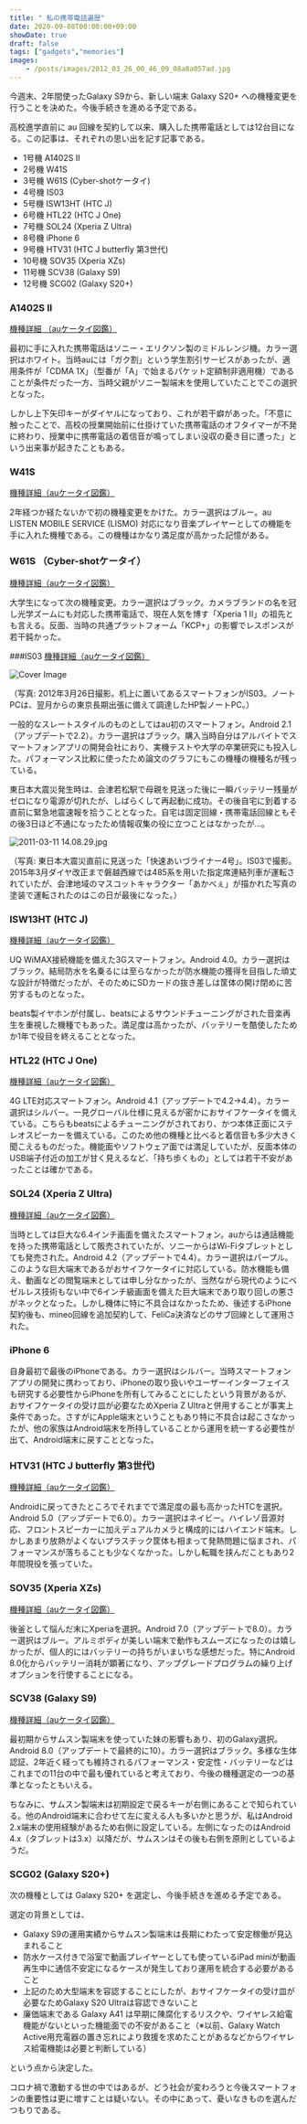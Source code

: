 ```yaml
---
title: " 私の携帯電話遍歴"
date: 2020-09-08T00:00:00+09:00
showDate: true
draft: false
tags: ["gadgets","memories"]
images:
    - /posts/images/2012_03_26_00_46_09_08a8a057ad.jpg
---
```

今週末、2年間使ったGalaxy S9から、新しい端末 Galaxy S20+ への機種変更を行うことを決めた。今後手続きを進める予定である。

高校進学直前に au 回線を契約して以来、購入した携帯電話としては12台目になる。この記事は、それぞれの思い出を記す記事である。

- 1号機 A1402S II
- 2号機 W41S
- 3号機 W61S (Cyber-shotケータイ)
- 4号機 IS03
- 5号機 ISW13HT (HTC J)
- 6号機 HTL22 (HTC J One)
- 7号機 SOL24 (Xperia Z Ultra)
- 8号機 iPhone 6
- 9号機 HTV31 (HTC J butterfly 第3世代)
- 10号機 SOV35 (Xperia XZs)
- 11号機 SCV38 (Galaxy S9)
- 12号機 SCG02 (Galaxy S20+)

### A1402S II
[機種詳細 （auケータイ図鑑）](https://time-space.kddi.com/ketaizukan/2004/8.html)

最初に手に入れた携帯電話はソニー・エリクソン製のミドルレンジ機。カラー選択はホワイト。当時auには「ガク割」という学生割引サービスがあったが、適用条件が「CDMA 1X」（型番が「A」で始まるパケット定額制非適用機）であることが条件だった一方、当時父親がソニー製端末を使用していたことでこの選択となった。

しかし上下矢印キーがダイヤルになっており、これが若干癖があった。「不意に触ったことで、高校の授業開始前に仕掛けていた携帯電話のオフタイマーが不発に終わり、授業中に携帯電話の着信音が鳴ってしまい没収の憂き目に遭った」という出来事が起きたこともある。

### W41S
[機種詳細（auケータイ図鑑）](https://time-space.kddi.com/ketaizukan/2006/33.html)

2年経つか経たないかで初の機種変更をかけた。カラー選択はブルー。au LISTEN MOBILE SERVICE (LISMO) 対応になり音楽プレイヤーとしての機能を手に入れた機種である。この機種はかなり満足度が高かった記憶がある。

### W61S （Cyber-shotケータイ）
[機種詳細（auケータイ図鑑）](https://time-space.kddi.com/ketaizukan/2008/25.html)

大学生になって次の機種変更。カラー選択はブラック。カメラブランドの名を冠し光学ズームにも対応した携帯電話で、現在人気を博す「Xperia 1 II」の祖先とも言える。反面、当時の共通プラットフォーム「KCP+」の影響でレスポンスが若干鈍かった。

###IS03
[機種詳細（auケータイ図鑑）](https://time-space.kddi.com/ketaizukan/2010/3.html)

![Cover Image](/posts/images/2012_03_26_00_46_09_08a8a057ad.jpg)

（写真: 2012年3月26日撮影。机上に置いてあるスマートフォンがIS03。ノートPCは、翌月からの東京長期出張に備えて調達したHP製ノートPC。）

一般的なスレートスタイルのものとしてはau初のスマートフォン。Android 2.1（アップデートで2.2）。カラー選択はブラック。購入当時自分はアルバイトでスマートフォンアプリの開発会社におり、実機テストや大学の卒業研究にも投入した。パフォーマンス比較に使ったため論文のグラフにもこの機種の機種名が残っている。

東日本大震災発生時は、会津若松駅で母親を見送った後に一瞬バッテリー残量がゼロになり電源が切れたが、しばらくして再起動に成功。その後自宅に到着する直前に緊急地震速報を拾うこととなった。自宅は固定回線・携帯電話回線ともその後3日ほど不通になったため情報収集の役に立つことはなかったが…。

![2011-03-11 14.08.29.jpg](https://kuropen-strapi-images.s3.ap-northeast-1.amazonaws.com/2011_03_11_14_08_29_b5101499be.jpg)

（写真: 東日本大震災直前に見送った「快速あいづライナー4号」。IS03で撮影。2015年3月ダイヤ改正まで磐越西線では485系を用いた指定席連結列車が運転されていたが、会津地域のマスコットキャラクター「あかべぇ」が描かれた写真の塗装で運転されたのはこの日が最後になった。）

### ISW13HT (HTC J)
[機種詳細（auケータイ図鑑）](https://time-space.kddi.com/ketaizukan/2012/18.html)

UQ WiMAX接続機能を備えた3Gスマートフォン。Android 4.0。カラー選択はブラック。結局防水を名乗るには至らなかったが防水機能の獲得を目指した頑丈な設計が特徴だったが、そのためにSDカードの抜き差しは筐体の開け閉めに苦労するものとなった。

beats製イヤホンが付属し、beatsによるサウンドチューニングがされた音楽再生を重視した機種でもあった。満足度は高かったが、バッテリーを酷使したためか1年で役目を終えることとなった。

### HTL22 (HTC J One)
[機種詳細（auケータイ図鑑）](https://time-space.kddi.com/ketaizukan/2013/11.html)

4G LTE対応スマートフォン。Android 4.1（アップデートで4.2→4.4）。カラー選択はシルバー。一見グローバル仕様に見えるが密かにおサイフケータイを備えている。こちらもbeatsによるチューニングがされており、かつ本体正面にステレオスピーカーを備えている。このため他の機種と比べると着信音も多少大きく聞こえるものだった。機能面やソフトウェア面では満足していたが、反面本体のUSB端子付近の加工が甘く見えるなど、「持ち歩くもの」としては若干不安があったことは確かである。

### SOL24 (Xperia Z Ultra)
[機種詳細（auケータイ図鑑）](https://time-space.kddi.com/ketaizukan/2014/16.html)

当時としては巨大な6.4インチ画面を備えたスマートフォン。auからは通話機能を持った携帯電話として販売されていたが、ソニーからはWi-Fiタブレットとしても発売された。Android 4.2（アップデートで4.4）。カラー選択はパープル。このような巨大端末であるがおサイフケータイに対応している。防水機能も備え、動画などの閲覧端末としては申し分なかったが、当然ながら現代のようにベゼルレス技術もない中で6インチ級画面を備えた巨大端末であり取り回しの悪さがネックとなった。しかし機体に特に不具合はなかったため、後述するiPhone契約後も、mineo回線を追加契約して、FeliCa決済などのサブ回線として運用された。

### iPhone 6
自身最初で最後のiPhoneである。カラー選択はシルバー。当時スマートフォンアプリの開発に携わっており、iPhoneの取り扱いやユーザーインターフェイスも研究する必要性からiPhoneを所有してみることにしたという背景があるが、おサイフケータイの受け皿が必要なためXperia Z Ultraと併用することが事実上条件であった。さすがにApple端末ということもあり特に不具合は起こさなかったが、他の家族はAndroid端末を所持していることから運用を統一する必要性が出て、Android端末に戻すこととなった。

### HTV31 (HTC J butterfly 第3世代)
[機種詳細（auケータイ図鑑）](https://time-space.kddi.com/ketaizukan/2015/9.html)

Androidに戻ってきたところでそれまでで満足度の最も高かったHTCを選択。Android 5.0（アップデートで6.0）。カラー選択はネイビー。ハイレゾ音源対応、フロントスピーカーに加えデュアルカメラと構成的にはハイエンド端末。しかしあまり放熱がよくないプラスチック筐体も相まって発熱問題に悩まされ、パフォーマンスが落ちることも少なくなかった。しかし転職を挟んだこともあり2年間現役を張っていた。

### SOV35 (Xperia XZs)
[機種詳細（auケータイ図鑑）](https://time-space.kddi.com/ketaizukan/2017/11.html)

後釜として悩んだ末にXperiaを選択。Android 7.0（アップデートで8.0）。カラー選択はブルー。アルミボディが美しい端末で動作もスムーズになったのは嬉しかったが、個人的にはバッテリーの持ちがいまいちな感想だった。特にAndroid 8.0化からバッテリー消耗が顕著になり、アップグレードプログラムの繰り上げオプションを行使することになる。

### SCV38 (Galaxy S9)
[機種詳細（auケータイ図鑑）](https://time-space.kddi.com/ketaizukan/2018/9.html)

最初期からサムスン製端末を使っていた妹の影響もあり、初のGalaxy選択。Android 8.0（アップデートで最終的に10）。カラー選択はブラック。多様な生体認証、2年近く経っても維持されるパフォーマンス・安定性・バッテリーなどはこれまでの11台の中で最も優れていると考えており、今後の機種選定の一つの基準となったともいえる。

ちなみに、サムスン製端末は初期設定で戻るキーが右側にあることで知られている。他のAndroid端末に合わせて左に変える人も多いかと思うが、私はAndroid 2.x端末の使用経験があるため右側に設定している。左側になったのはAndroid 4.x（タブレットは3.x）以降だが、サムスンはその後も右側を原則としているようだ。

### SCG02 (Galaxy S20+)
次の機種としては Galaxy S20+ を選定し、今後手続きを進める予定である。

選定の背景としては、

- Galaxy S9の運用実績からサムスン製端末は長期にわたって安定稼働が見込まれること
- 防水ケース付きで浴室で動画プレイヤーとしても使っているiPad miniが動画再生中に通信不安定になるケースが発生しており運用を統合する必要があること
- 上記のため大型端末を容認することにしたが、おサイフケータイの受け皿が必要なためGalaxy S20 Ultraは容認できないこと
- 廉価端末である Galaxy A41 は早期に陳腐化するリスクや、ワイヤレス給電機能がないといった機能面での不安があること（※以前、Galaxy Watch Active用充電器の置き忘れにより救援を求めたことがあるなどからワイヤレス給電機能は必要と判断している）

という点から決定した。

コロナ禍で激動する世の中ではあるが、どう社会が変わろうと今後スマートフォンの重要性は更に増すことは疑いない。その中にあって、憂いなきものを選んだつもりである。

